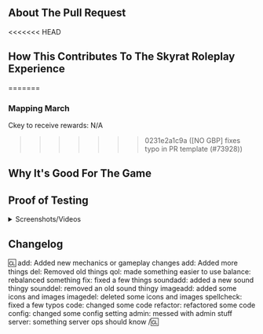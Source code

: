 <!-- Write **BELOW** The Headers and **ABOVE** The comments else it may not be viewable. -->
<!-- You can view Contributing.MD for a detailed description of the pull request process. -->

## About The Pull Request

<!-- Describe The Pull Request. Please be sure every change is documented or this can delay review and even discourage maintainers from merging your PR! -->

<<<<<<< HEAD
## How This Contributes To The Skyrat Roleplay Experience
=======
### Mapping March

<!-- If your pull request is part of Mapping March and you want to earn an antagonist token for your FIRST mapping pull request submitted this month, please include your ckey. For more information, read about the event here: https://hackmd.io/@EOBGames/BkwuRlxkh -->

Ckey to receive rewards: N/A
>>>>>>> 0231e2a1c9a ([NO GBP] fixes typo in PR template (#73928))

## Why It's Good For The Game

<!-- Please add a short description of why you think these changes would benefit the game and the roleplay atmosphere of the server. If you can't justify it in words, it might not be worth adding. -->

## Proof of Testing

<!-- Include any screenshots/videos/debugging steps of the code functioning successfully, between the </summary> and </details> code blocks. -->
<!-- To our mappers and spriters: Posting screenshots of content INSIDE EDITORS (aseprite, PDN, SDMM, ect) is NOT valid proof of testing. Please make sure that you COMPILE the game and provide PROOF you tested your edits. -->

<details>
<summary>Screenshots/Videos</summary>
  
</details>

## Changelog

<!-- If your PR modifies aspects of the game that can be concretely observed by players or admins you should add a changelog. If your change does NOT meet this description, remove this section. Be sure to properly mark your PRs to prevent unnecessary GBP loss. You can read up on GBP and it's effects on PRs in the tgstation guides for contributors. Please note that maintainers freely reserve the right to remove and add tags should they deem it appropriate. You can attempt to finagle the system all you want, but it's best to shoot for clear communication right off the bat. -->

:cl:
add: Added new mechanics or gameplay changes
add: Added more things
del: Removed old things
qol: made something easier to use
balance: rebalanced something
fix: fixed a few things
soundadd: added a new sound thingy
sounddel: removed an old sound thingy
imageadd: added some icons and images
imagedel: deleted some icons and images
spellcheck: fixed a few typos
code: changed some code
refactor: refactored some code
config: changed some config setting
admin: messed with admin stuff
server: something server ops should know
/:cl:

<!-- Both :cl:'s are required for the changelog to work! You can put your name to the right of the first :cl: if you want to overwrite your GitHub username as author ingame. -->
<!-- You can use multiple of the same prefix (they're only used for the icon ingame) and delete the unneeded ones. Despite some of the tags, changelogs should generally represent how a player might be affected by the changes rather than a summary of the PR's contents. -->
